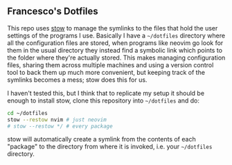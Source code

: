 ## Francesco's Dotfiles

This repo uses [stow][] to manage the symlinks to the files that hold the user settings of the programs I use.
Basically I have a `~/dotfiles` directory where all the configuration files are stored, when programs like neovim go look for them in the usual directory they instead find a symbolic link which points to the folder where they're actually stored. This makes managing configuration files, sharing them across multiple machines and using a version control tool to back them up much more convenient, but keeping track of the symlinks becomes a mess; stow does this for us.

I haven't tested this, but I think that to replicate my setup it should be enough to install stow, clone this repository into `~/dotfiles` and do:

```sh
cd ~/dotfiles
stow --restow nvim # just neovim
# stow --restow */ # every package
```

stow will automatically create a symlink from the contents of each "package" to the directory from where it is invoked, i.e. your `~/dotfiles` directory.

[stow]: https://www.gnu.org/software/stow/
